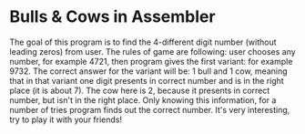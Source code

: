 # Bulls & Cows in Assembler
The goal of this program is to find the 4-different digit number (without leading zeros) from user. 
The rules of game are following: user chooses any number, for example 4721, then program gives the first variant: for example 9732.
The correct answer for the variant will be: 1 bull and 1 cow, meaning that in that variant one digit presents in correct number and is in the right place (it is about 7). The cow here is 2, because it presents in correct number, but isn't in the right place. Only knowing this information, for a number of tries program finds out the correct number. 
It's very interesting, try to play it with your friends!

